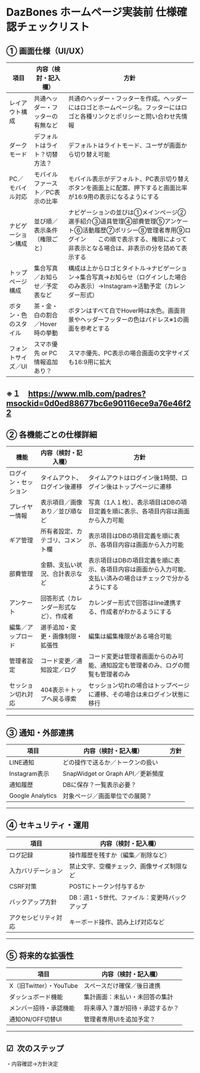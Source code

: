 
# DazBones ホームページ実装前 仕様確認チェックリスト


## ① 画面仕様（UI/UX）

| 項目         | 内容（検討・記入欄）         | 方針                                                                                                   |
| ---------- | ------------------ |------------------------------------------------------------------------------------------------------|
| レイアウト構成    | 共通ヘッダー・フッターの有無など   | 共通のヘッダー・フッターを作成。ヘッダーにはロゴとホームページ名。フッターにはロゴと各種リンクとポリシーと問い合わせ先情報                                        |
| ダークモード     | デフォルトはライト？切替方法？    | デフォルトはライトモード、ユーザが画面から切り替え可能                                                                          |
| PC／モバイル対応  | モバイルファースト／PC表示の比率  | モバイル表示がデフォルト、PC表示切り替えボタンを画面上に配置、押下すると画面比率が16:9用の表示になるようにする                                           |
| ナビゲーション構成  | 並び順／表示条件（権限ごと）     | ナビゲーションの並びは①メインページ②選手紹介③道具管理④部費管理⑤アンケート⑥活動履歴⑦ポリシー⑧管理者専用⑨ログイン　　この順で表示する、権限によって非表示となる場合は、非表示の分を詰めて表示する |
| トップページ構成   | 集合写真／お知らせ／予定表など    | 構成は上からロゴとタイトル→ナビゲーション→集合写真→お知らせ（ログインした場合のみ表示）→Instagram→活動予定（カレンダー形式）                               |
| ボタン・色のスタイル | 茶・金・白の割合／Hover時の挙動 |ボタンはすべて白でHover時は水色。画面背景やヘッダーフッターの色はパドレス※1の画面を参考とする|
| フォントサイズ／UI | スマホ優先 or PC情報追加あり？ |スマホ優先、PC表示の場合画面の文字サイズも16:9用に拡大|
※１　https://www.mlb.com/padres?msockid=0d0ed88677bc6e90116ece9a76e46f22
---

## ② 各機能ごとの仕様詳細

| 機能         | 内容（検討・記入欄）          | 方針                                                |
| ---------- | ------------------- |---------------------------------------------------|
| ログイン・セッション | タイムアウト、ログイン後遷移      | タイムアウトはログイン後1時間、ログイン後はトップページに遷移                   |
| プレイヤー情報    | 表示項目／画像あり／並び順など     | 写真（1人１枚）、表示項目はDBの項目定義を順に表示、各項目内容は画面から入力可能               |
| ギア管理       | 所有者設定、カテゴリ、コメント欄    | 表示項目はDBの項目定義を順に表示、各項目内容は画面から入力可能                  |
| 部費管理       | 金額、支払い状況、合計表示など     | 表示項目はDBの項目定義を順に表示、各項目内容は画面から入力可能、支払い済みの場合はチェックで分かるようにする |
| アンケート      | 回答形式（カレンダー形式など）、作成者 | カレンダー形式で回答はline連携する、作成者がわかるようにする                  |
| 編集／アップロード  | 選手追加・変更・画像制限・拡張性    | 編集は編集権限がある場合可能                                    |
| 管理者設定      | コード変更／通知設定／ログ       | コード変更は管理者画面からのみ可能、通知設定も管理者のみ、ログの閲覧も管理者のみ          |
| セッション切れ対応  | 404表示＋トップへ戻る導索      | セッション切れの場合はトップページに遷移、その場合は未ログイン状態に移行              |

---

## ③ 通知・外部連携

| 項目               | 内容（検討・記入欄）                   | 方針                               |
| ---------------- | ---------------------------- |----------------------------------|
| LINE通知           | どの操作で送るか／トークンの扱い             |
| Instagram表示      | SnapWidget or Graph API／更新頻度 |
| 通知履歴             | DBに保存？一覧表示必要？                |
| Google Analytics | 対象ページ／画面単位での展開？              |

---

## ④ セキュリティ・運用

| 項目         | 内容（検討・記入欄）               |
| ---------- | ------------------------ |
| ログ記録       | 操作履歴を残すか（編集／削除など）        |
| 入力バリデーション  | 禁止文字、空欄チェック、画像サイズ制限など    |
| CSRF対策     | POSTにトークン付与するか           |
| バックアップ方針   | DB：週1・5世代、ファイル：変更時バックアップ |
| アクセシビリティ対応 | キーボード操作、読み上げ対応など         |

---

## ⑤ 将来的な拡張性

| 項目                  | 内容（検討・記入欄）       |
| ------------------- | ---------------- |
| X（旧Twitter）・YouTube | スペースだけ確保／後日連携    |
| ダッシュボード機能           | 集計画面：未払い・未回答の集計  |
| メンバー招待・承認機能         | 将来導入？誰が招待・承認するか？ |
| 通知ON/OFF切替UI        | 管理者専用UIを追加予定？    |

---

## ☑ ️ 次のステップ

・内容確認→方針決定
